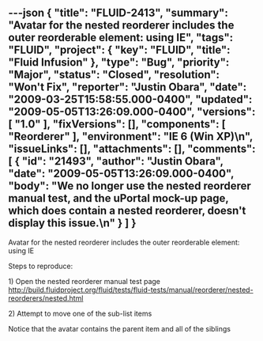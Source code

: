 ---json
{
  "title": "FLUID-2413",
  "summary": "Avatar for the nested reorderer includes the outer reorderable element: using IE",
  "tags": "FLUID",
  "project": {
    "key": "FLUID",
    "title": "Fluid Infusion"
  },
  "type": "Bug",
  "priority": "Major",
  "status": "Closed",
  "resolution": "Won't Fix",
  "reporter": "Justin Obara",
  "date": "2009-03-25T15:58:55.000-0400",
  "updated": "2009-05-05T13:26:09.000-0400",
  "versions": [
    "1.0"
  ],
  "fixVersions": [],
  "components": [
    "Reorderer"
  ],
  "environment": "IE 6 (Win XP)\n",
  "issueLinks": [],
  "attachments": [],
  "comments": [
    {
      "id": "21493",
      "author": "Justin Obara",
      "date": "2009-05-05T13:26:09.000-0400",
      "body": "We no longer use the nested reorderer manual test, and the uPortal mock-up page, which does contain a nested reorderer, doesn't display this issue.\n"
    }
  ]
}
---
Avatar for the nested reorderer includes the outer reorderable element: using IE

Steps to reproduce:

1\) Open the nested reorderer manual test page\
<http://build.fluidproject.org/fluid/tests/fluid-tests/manual/reorderer/nested-reorderers/nested.html>

2\) Attempt to move one of the sub-list items

Notice that the avatar contains the parent item and all of the siblings

        